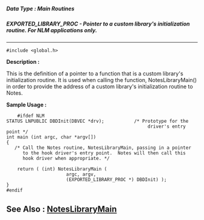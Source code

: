##### Data Type : Main Routines
##### EXPORTED_LIBRARY_PROC - Pointer to a custom library's initialization routine.  For NLM applications only.
---
```
#include <global.h>
```
**Description :**

This is the definition of a pointer to a function that is a custom library's 
initialization routine.  It is used when calling the function, 
NotesLibraryMain() in order to provide the address of a custom library's 
initialization routine to Notes. 

**Sample Usage :**
```
	#ifdef NLM
STATUS LNPUBLIC DBDInit(DBVEC *drv);           /* Prototype for the
                                                    driver's entry point */
int main (int argc, char *argv[])
{
   /* Call the Notes routine, NotesLibraryMain, passing in a pointer
      to the hook driver's entry point.  Notes will then call this
      hook driver when appropriate. */

    return ( (int) NotesLibraryMain (
                      argc, argv,
                      (EXPORTED_LIBRARY_PROC *) DBDInit) );
}
#endif
```
**See Also :**
[NotesLibraryMain](/reference/Func/NotesLibraryMain)
---
